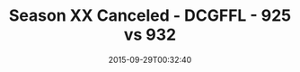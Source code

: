 ---
title: Season XX Canceled - DCGFFL - 925 vs 932
teams_score:
- team: 925
  score: 39
- team: 932
  score: 27
mvp: Brian Donohoe (Leaf), Jack Miles (Purple)
game-ball: ''
sportsperson: ''
season: 11
week: 3
date: '2015-09-29T00:32:40'
pageid: season-xi-week-3-925-vs-932
---